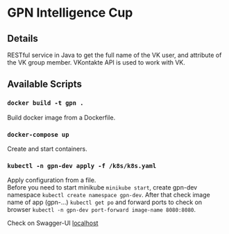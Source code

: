 # GPN Intelligence Cup

## Details

RESTful service in Java to get the full name of the VK user, and attribute of the VK group member.
VKontakte API is used to work with VK.

## Available Scripts

### `docker build -t gpn .`
Build docker image from a Dockerfile. 

### `docker-compose up`
Create and start containers.

### `kubectl -n gpn-dev apply -f /k8s/k8s.yaml`
Apply configuration from a file.\
Before you need to start minikube `minikube start`,
create gpn-dev namespace `kubectl create namespace gpn-dev`.
After that check image name of app (gpn-...) `kubectl get po`
and forward ports to check on browser `kubectl -n gpn-dev port-forward image-name 8080:8080`.

Check on Swagger-UI
[localhost](http://localhost:8080/swagger-ui/index.html)